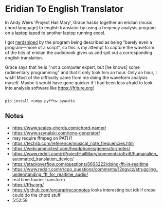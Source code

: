 # Eridian To English Translator

In Andy Weirs 'Project Hail Mary', Grace hacks together an eridian (music chord language) to english translator by using a freqency analysis program on a laptop taped to another laptop running excel. 

I got [nerdsniped](https://xkcd.com/356/) by the program being described as being "barely even a program—more of a script", so this is my attempt to capture the waveform of the bits of eridian the audiobook gives us and spit out a corresponding english translation. 

Grace says that he is "not a computer expert, but [he knows] some rudimentary programming" and that it only took him an hour. Only an hour, I wish! Most of the difficulty came from me doing the waveform analysis myself. Maybe it would have gone quicker if I had been less afraid to look into analysis software like https://friture.org/

<code>
pip install numpy pyfftw pyaudio
</code>

## Notes
- https://www.scales-chords.com/chord-namer/
- https://www.szynalski.com/tone-generator/
- may require ffmpeg on PATH?
- https://techlib.com/reference/musical_note_frequencies.htm
- https://webcammictest.com/headphones/generator/notes/
- https://www.reddit.com/r/ProjectHailMary/comments/oflvi6/humanalien_automated_translation_device/
- https://stackoverflow.com/questions/6663222/doing-fft-in-realtime
- https://www.reddit.com/r/cpp_questions/comments/12qgycz/struggling_understanding_fft_for_realtime_audio/
- real time fourier transform
- https://fftw.org/
- https://github.com/orgurar/recognotes looks interesting but idk if crepe could do the chord stuff
- 5:52:58